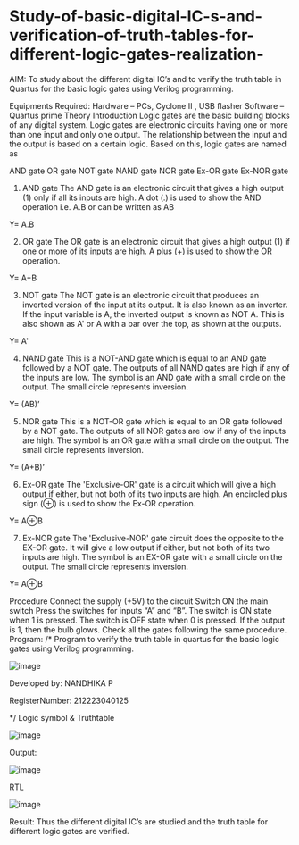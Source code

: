 # Study-of-basic-digital-IC-s-and-verification-of-truth-tables-for-different-logic-gates-realization-
 AIM:
To study about the different digital IC’s and to verify the truth table in Quartus for the basic logic gates using Verilog programming.

Equipments Required:
Hardware – PCs, Cyclone II , USB flasher
Software – Quartus prime
Theory
Introduction
Logic gates are the basic building blocks of any digital system. Logic gates are electronic circuits having one or more than one input and only one output. The relationship between the input and the output is based on a certain logic. Based on this, logic gates are named as

AND gate
OR gate
NOT gate
NAND gate
NOR gate
Ex-OR gate
Ex-NOR gate
1) AND gate
The AND gate is an electronic circuit that gives a high output (1) only if all its inputs are high. A dot (.) is used to show the AND operation i.e. A.B or can be written as AB

Y= A.B

2) OR gate
The OR gate is an electronic circuit that gives a high output (1) if one or more of its inputs are high. A plus (+) is used to show the OR operation.

Y= A+B

3) NOT gate
The NOT gate is an electronic circuit that produces an inverted version of the input at its output. It is also known as an inverter. If the input variable is A, the inverted output is known as NOT A. This is also shown as A' or A with a bar over the top, as shown at the outputs.

Y= A'

4) NAND gate
This is a NOT-AND gate which is equal to an AND gate followed by a NOT gate. The outputs of all NAND gates are high if any of the inputs are low. The symbol is an AND gate with a small circle on the output. The small circle represents inversion.

Y= (AB)’

5) NOR gate
This is a NOT-OR gate which is equal to an OR gate followed by a NOT gate. The outputs of all NOR gates are low if any of the inputs are high. The symbol is an OR gate with a small circle on the output. The small circle represents inversion.

Y= (A+B)’

6) Ex-OR gate
The 'Exclusive-OR' gate is a circuit which will give a high output if either, but not both of its two inputs are high. An encircled plus sign (⊕) is used to show the Ex-OR operation.

Y= A⊕B

7) Ex-NOR gate
The 'Exclusive-NOR' gate circuit does the opposite to the EX-OR gate. It will give a low output if either, but not both of its two inputs are high. The symbol is an EX-OR gate with a small circle on the output. The small circle represents inversion.

Y= A⊕B

Procedure
Connect the supply (+5V) to the circuit
Switch ON the main switch
Press the switches for inputs “A” and “B”. The switch is ON state when 1 is pressed. The switch is OFF state when 0 is pressed.
If the output is 1, then the bulb glows.
Check all the gates following the same procedure.
Program:
/*
Program to verify the truth table in quartus for the basic logic gates using Verilog programming.


![image](https://github.com/Nandhika05/Study-of-basic-digital-IC-s-and-verification-of-truth-tables-for-different-logic-gates-realization-/assets/154419402/98a31c8f-3c64-4e79-b8f6-8dc86ae057bc)


Developed by: NANDHIKA P


RegisterNumber:  212223040125

*/
Logic symbol & Truthtable

![image](https://github.com/Nandhika05/Study-of-basic-digital-IC-s-and-verification-of-truth-tables-for-different-logic-gates-realization-/assets/154419402/848d6818-e9bc-4d8a-8c1f-83103e5cfbfe)

Output:

![image](https://github.com/Nandhika05/Study-of-basic-digital-IC-s-and-verification-of-truth-tables-for-different-logic-gates-realization-/assets/154419402/1338d9fb-49ea-4016-8840-e2a435c8b0ec)

RTL

![image](https://github.com/Nandhika05/Study-of-basic-digital-IC-s-and-verification-of-truth-tables-for-different-logic-gates-realization-/assets/154419402/8bbddebd-5e59-4f9f-9805-cdeb567370ef)


Result:
Thus the different digital IC’s are studied and the truth table for different logic gates are verified.
